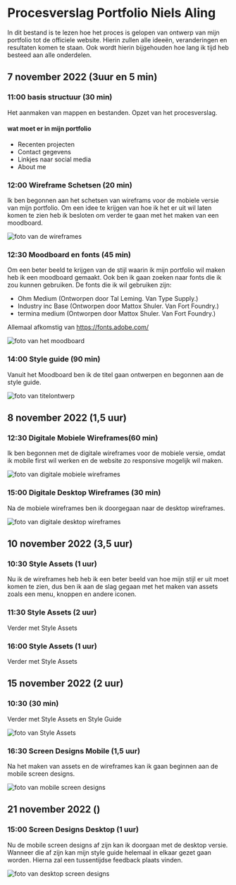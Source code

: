 # Procesverslag Portfolio Niels Aling
In dit bestand is te lezen hoe het proces is gelopen van ontwerp van mijn portfolio tot de officiele website. Hierin zullen alle ideeën, veranderingen en resultaten komen te staan. Ook wordt hierin bijgehouden hoe lang ik tijd heb besteed aan alle onderdelen. 

## 7 november 2022 (3uur en 5 min)

### 11:00 basis structuur (30 min)
Het aanmaken van mappen en bestanden. Opzet van het procesverslag.

#### wat moet er in mijn portfolio
- Recenten projecten
- Contact gegevens
- Linkjes naar social media 
- About me  

### 12:00 Wireframe Schetsen (20 min)
Ik ben begonnen aan het schetsen van wireframs voor de mobiele versie van mijn portfolio.
Om een idee te krijgen van hoe ik het er uit wil laten komen te zien heb ik besloten om verder te gaan met het maken van een moodboard.

![foto van de wireframes](readmeImages/)


### 12:30 Moodboard en fonts (45 min)
Om een beter beeld te krijgen van de stijl waarin ik mijn portfolio wil maken heb ik een moodboard gemaakt.
Ook ben ik gaan zoeken naar fonts die ik zou kunnen gebruiken. De fonts die ik wil gebruiken zijn:
- Ohm Medium (Ontworpen door Tal Leming. Van Type Supply.)
- Industry inc Base (Ontworpen door Mattox Shuler. Van Fort Foundry.)
- termina medium (Ontworpen door Mattox Shuler. Van Fort Foundry.)

Allemaal afkomstig van https://fonts.adobe.com/ 

![foto van het moodboard](readmmeImages/moodboard.png)


### 14:00 Style guide (90 min)
Vanuit het Moodboard ben ik de titel gaan ontwerpen en begonnen aan de style guide.

![foto van titelontwerp](readmmeImages/titelontwerp.png)





## 8 november 2022 (1,5 uur)

### 12:30 Digitale Mobiele Wireframes(60 min)
Ik ben begonnen met de digitale wireframes voor de mobiele versie, omdat ik mobile first wil werken en de website zo responsive mogelijk wil maken.

![foto van digitale mobiele wireframes](readmmeImages/mobileWireframes)

### 15:00 Digitale Desktop Wireframes (30 min)
Na de mobiele wireframes ben ik doorgegaan naar de desktop wireframes.

![foto van digitale desktop wireframes](readmmeImages/desktopWireframes)




## 10 november 2022 (3,5 uur)

### 10:30 Style Assets (1 uur)
Nu ik de wireframes heb heb ik een beter beeld van hoe mijn stijl er uit moet komen te zien, dus ben ik aan de slag gegaan met het maken van assets zoals een menu, knoppen en andere iconen.

### 11:30 Style Assets (2 uur)
Verder met Style Assets

### 16:00 Style Assets (1 uur)
Verder met Style Assets




## 15 november 2022 (2 uur)

### 10:30 (30 min)
Verder met Style Assets en Style Guide

![foto van Style Assets](readmmeImages/)

### 16:30 Screen Designs Mobile (1,5 uur)
Na het maken van assets en de wireframes kan ik gaan beginnen aan de mobile screen designs. 

![foto van mobile screen designs](readmmeImages/MobileScreenDesign.png)




## 21 november 2022 ()

### 15:00 Screen Designs Desktop (1 uur)
Nu de mobile screen designs af zijn kan ik doorgaan met de desktop versie. Wanneer die af zijn kan mijn style guide helemaal in elkaar gezet gaan worden. Hierna zal een tussentijdse feedback plaats vinden. 

![foto van desktop screen designs](readmmeImages/DesktopScreenDesign.png)







